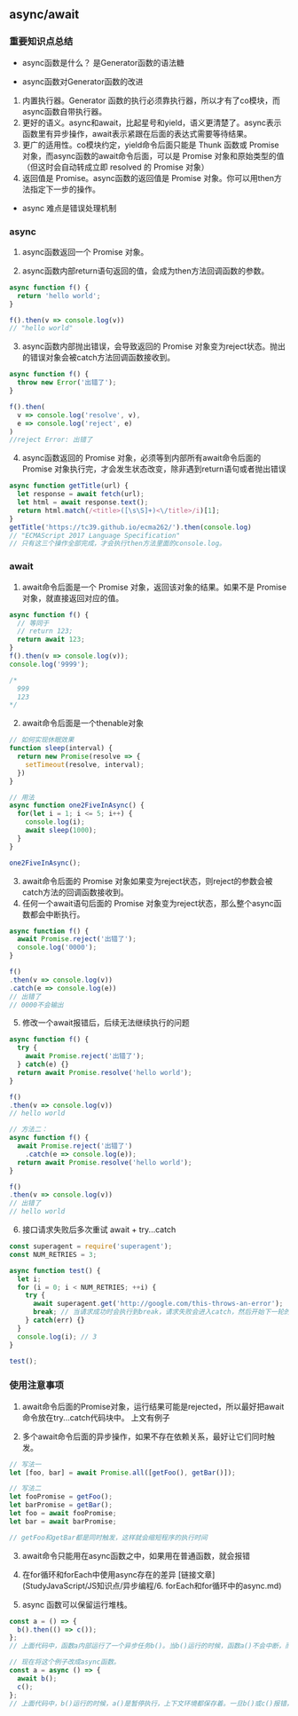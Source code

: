 ## async/await

### 重要知识点总结

- async函数是什么？ 是Generator函数的语法糖

- async函数对Generator函数的改进
1. 内置执行器。Generator 函数的执行必须靠执行器，所以才有了co模块，而async函数自带执行器。
2. 更好的语义。async和await，比起星号和yield，语义更清楚了。async表示函数里有异步操作，await表示紧跟在后面的表达式需要等待结果。
3. 更广的适用性。co模块约定，yield命令后面只能是 Thunk 函数或 Promise 对象，而async函数的await命令后面，可以是 Promise 对象和原始类型的值（但这时会自动转成立即 resolved 的 Promise 对象）
4. 返回值是 Promise。async函数的返回值是 Promise 对象。你可以用then方法指定下一步的操作。

- async 难点是错误处理机制

### async

1. async函数返回一个 Promise 对象。

2. async函数内部return语句返回的值，会成为then方法回调函数的参数。
```js
async function f() {
  return 'hello world';
}

f().then(v => console.log(v))
// "hello world"
```
3. async函数内部抛出错误，会导致返回的 Promise 对象变为reject状态。抛出的错误对象会被catch方法回调函数接收到。
```js
async function f() {
  throw new Error('出错了');
}

f().then(
  v => console.log('resolve', v),
  e => console.log('reject', e)
)
//reject Error: 出错了

```
4. async函数返回的 Promise 对象，必须等到内部所有await命令后面的 Promise 对象执行完，才会发生状态改变，除非遇到return语句或者抛出错误

```js
async function getTitle(url) {
  let response = await fetch(url);
  let html = await response.text();
  return html.match(/<title>([\s\S]+)<\/title>/i)[1];
}
getTitle('https://tc39.github.io/ecma262/').then(console.log)
// "ECMAScript 2017 Language Specification"
// 只有这三个操作全部完成，才会执行then方法里面的console.log。
```

### await

1. await命令后面是一个 Promise 对象，返回该对象的结果。如果不是 Promise 对象，就直接返回对应的值。
```js
async function f() {
  // 等同于
  // return 123;
  return await 123;
}
f().then(v => console.log(v));
console.log('9999');

/*
  999
  123
*/
```

2. await命令后面是一个thenable对象

```js
// 如何实现休眠效果
function sleep(interval) {
  return new Promise(resolve => {
    setTimeout(resolve, interval);
  })
}

// 用法
async function one2FiveInAsync() {
  for(let i = 1; i <= 5; i++) {
    console.log(i);
    await sleep(1000);
  }
}

one2FiveInAsync();
```

3. await命令后面的 Promise 对象如果变为reject状态，则reject的参数会被catch方法的回调函数接收到。
4. 任何一个await语句后面的 Promise 对象变为reject状态，那么整个async函数都会中断执行。
```js
async function f() {
  await Promise.reject('出错了');
  console.log('0000');
}

f()
.then(v => console.log(v))
.catch(e => console.log(e))
// 出错了
// 0000不会输出
```
5. 修改一个await报错后，后续无法继续执行的问题
```js
async function f() {
  try {
    await Promise.reject('出错了');
  } catch(e) {}
  return await Promise.resolve('hello world');
}

f()
.then(v => console.log(v))
// hello world

// 方法二：
async function f() {
  await Promise.reject('出错了')
    .catch(e => console.log(e));
  return await Promise.resolve('hello world');
}

f()
.then(v => console.log(v))
// 出错了
// hello world
```

6. 接口请求失败后多次重试   await + try...catch
```js
const superagent = require('superagent');
const NUM_RETRIES = 3;

async function test() {
  let i;
  for (i = 0; i < NUM_RETRIES; ++i) {
    try {
      await superagent.get('http://google.com/this-throws-an-error');
      break; // 当请求成功时会执行到break，请求失败会进入catch，然后开始下一轮的循环
    } catch(err) {}
  }
  console.log(i); // 3
}

test();
```

### 使用注意事项

1. await命令后面的Promise对象，运行结果可能是rejected，所以最好把await命令放在try...catch代码块中。 上文有例子

2. 多个await命令后面的异步操作，如果不存在依赖关系，最好让它们同时触发。
```js
// 写法一
let [foo, bar] = await Promise.all([getFoo(), getBar()]);

// 写法二
let fooPromise = getFoo();
let barPromise = getBar();
let foo = await fooPromise;
let bar = await barPromise;

// getFoo和getBar都是同时触发，这样就会缩短程序的执行时间
```

3. await命令只能用在async函数之中，如果用在普通函数，就会报错

4. 在for循环和forEach中使用async存在的差异 [链接文章](StudyJavaScript/JS知识点/异步编程/6. forEach和for循环中的async.md)


5. async 函数可以保留运行堆栈。
```js
const a = () => {
  b().then(() => c());
};
// 上面代码中，函数a内部运行了一个异步任务b()。当b()运行的时候，函数a()不会中断，而是继续执行。等到b()运行结束，可能a()早就运行结束了，b()所在的上下文环境已经消失了。如果b()或c()报错，错误堆栈将不包括a()。

// 现在将这个例子改成async函数。
const a = async () => {
  await b();
  c();
};
// 上面代码中，b()运行的时候，a()是暂停执行，上下文环境都保存着。一旦b()或c()报错，错误堆栈将包括a()。
```





